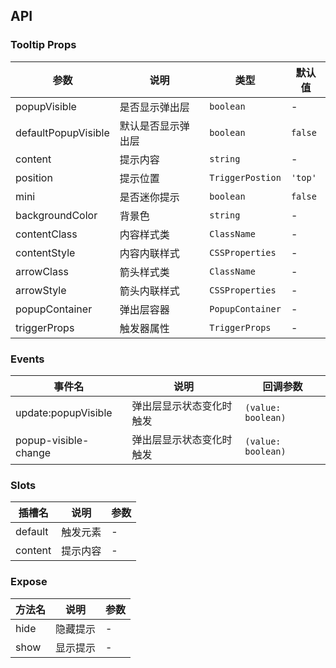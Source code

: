 ## API

### Tooltip Props

| 参数                | 说明               | 类型             | 默认值  |
| ------------------- | ------------------ | ---------------- | ------- |
| popupVisible        | 是否显示弹出层     | `boolean`        | -       |
| defaultPopupVisible | 默认是否显示弹出层 | `boolean`        | `false` |
| content             | 提示内容           | `string`         | -       |
| position            | 提示位置           | `TriggerPostion` | `'top'` |
| mini                | 是否迷你提示       | `boolean`        | `false` |
| backgroundColor     | 背景色             | `string`         | -       |
| contentClass        | 内容样式类         | `ClassName`      | -       |
| contentStyle        | 内容内联样式       | `CSSProperties`  | -       |
| arrowClass          | 箭头样式类         | `ClassName`      | -       |
| arrowStyle          | 箭头内联样式       | `CSSProperties`  | -       |
| popupContainer      | 弹出层容器         | `PopupContainer` | -       |
| triggerProps        | 触发器属性         | `TriggerProps`   | -       |

### Events

| 事件名               | 说明                     | 回调参数           |
| -------------------- | ------------------------ | ------------------ |
| update:popupVisible  | 弹出层显示状态变化时触发 | `(value: boolean)` |
| popup-visible-change | 弹出层显示状态变化时触发 | `(value: boolean)` |

### Slots

| 插槽名  | 说明     | 参数 |
| ------- | -------- | ---- |
| default | 触发元素 | -    |
| content | 提示内容 | -    |

### Expose

| 方法名 | 说明     | 参数 |
| ------ | -------- | ---- |
| hide   | 隐藏提示 | -    |
| show   | 显示提示 | -    |
